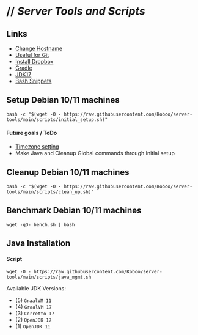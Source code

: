 # // _Server Tools and Scripts_

## Links
* [Change Hostname](docu/CHANGE_HOSTNAME.md)
* [Useful for Git](docu/USEFUL_FOR_GIT.md)
* [Install Dropbox](docu/INSTALL_DROPBOX.md)
* [Gradle](docu/GRADLE.md)
* [JDK17](docu/JDK17.md)
* [Bash Snippets](https://github.com/alexanderepstein/Bash-Snippets)

## Setup Debian 10/11 machines

`bash -c "$(wget -O - https://raw.githubusercontent.com/Koboo/server-tools/main/scripts/initial_setup.sh)"`

#### Future goals / ToDo
* [Timezone setting](https://linuxize.com/post/how-to-set-or-change-timezone-on-debian-10/)
* Make Java and Cleanup Global commands through Initial setup

## Cleanup Debian 10/11 machines

`bash -c "$(wget -O - https://raw.githubusercontent.com/Koboo/server-tools/main/scripts/clean_up.sh)"`

## Benchmark Debian 10/11 machines

`wget -qO- bench.sh | bash`

## Java Installation

#### Script

`wget -O - https://raw.githubusercontent.com/Koboo/server-tools/main/scripts/java_mgmt.sh`

Available JDK Versions:

* (5) ``GraalVM 11``
* (4) ``GraalVM 17``
* (3) ``Corretto 17``
* (2) ``OpenJDK 17``
* (1) ``OpenJDK 11``
